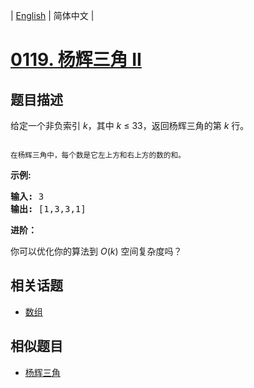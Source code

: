 
| [English](README_EN.md) | 简体中文 |
# [0119. 杨辉三角 II](https://leetcode-cn.com/problems/pascals-triangle-ii/)
## 题目描述
<p>给定一个非负索引&nbsp;<em>k</em>，其中 <em>k</em>&nbsp;&le;&nbsp;33，返回杨辉三角的第 <em>k </em>行。</p>

<p><img alt="" src="https://upload.wikimedia.org/wikipedia/commons/0/0d/PascalTriangleAnimated2.gif"></p>

<p><small>在杨辉三角中，每个数是它左上方和右上方的数的和。</small></p>

<p><strong>示例:</strong></p>

<pre><strong>输入:</strong> 3
<strong>输出:</strong> [1,3,3,1]
</pre>

<p><strong>进阶：</strong></p>

<p>你可以优化你的算法到 <em>O</em>(<em>k</em>) 空间复杂度吗？</p>

## 相关话题
- [数组](https://leetcode-cn.com/tag/array)
## 相似题目
- [杨辉三角](../pascals-triangle/README.md)
